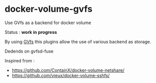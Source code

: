 # docker-volume-gvfs
Use GVfs as a backend for docker volume

Status : **work in progress**

By using [GVfs](https://wiki.gnome.org/Projects/gvfs) this plugins allow the use of various backend as storage.

Dedends on gvfsd-fuse

Inspired from :
 - https://github.com/ContainX/docker-volume-netshare/
 - https://github.com/vieux/docker-volume-sshfs/
